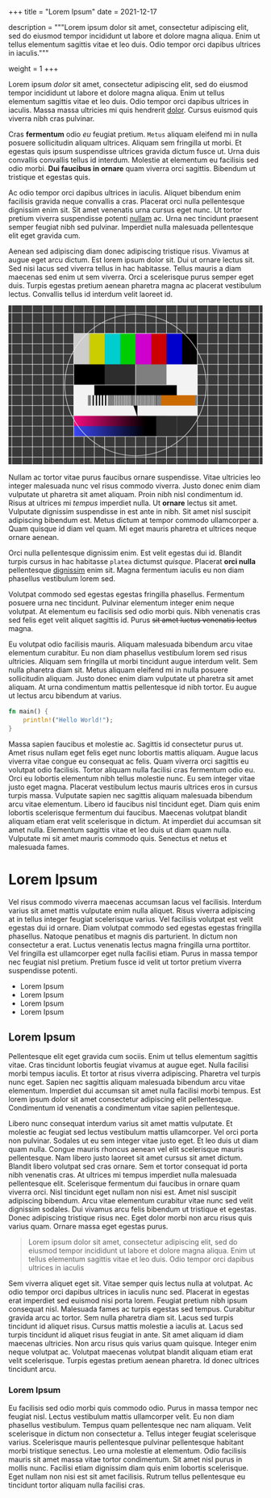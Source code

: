 +++
title = "Lorem Ipsum"
date = 2021-12-17

description = """Lorem ipsum dolor sit amet, consectetur adipiscing elit, sed do
eiusmod tempor incididunt ut labore et dolore magna aliqua. Enim ut tellus
elementum sagittis vitae et leo duis. Odio tempor orci dapibus ultrices in
iaculis."""

weight = 1
+++

Lorem ipsum _dolor_ sit amet, consectetur adipiscing elit, sed do eiusmod tempor
incididunt ut labore et dolore magna aliqua. Enim ut tellus elementum sagittis
vitae et leo duis. Odio tempor orci dapibus ultrices in iaculis. Massa massa
ultricies mi quis hendrerit [dolor](https://www.example.com/). Cursus euismod
quis viverra nibh cras pulvinar.

Cras **fermentum** odio _eu_ feugiat pretium. `Metus` aliquam eleifend mi in
nulla posuere sollicitudin aliquam ultrices. Aliquam sem fringilla ut morbi. Et
egestas quis ipsum suspendisse ultrices gravida dictum fusce ut. Urna duis
convallis convallis tellus id interdum. Molestie at elementum eu facilisis sed
odio morbi. **Dui faucibus in ornare** quam viverra orci sagittis. Bibendum ut
tristique et egestas quis.

Ac odio tempor orci dapibus ultrices in iaculis. Aliquet bibendum enim facilisis
gravida neque convallis a cras. Placerat orci nulla pellentesque dignissim enim
sit. Sit amet venenatis urna cursus eget nunc. Ut tortor pretium viverra
suspendisse potenti [nullam](https://www.example.com/) ac. Urna nec tincidunt
praesent semper feugiat nibh sed pulvinar. Imperdiet nulla malesuada
pellentesque elit eget gravida cum.

Aenean sed adipiscing diam donec adipiscing tristique risus. Vivamus at augue
eget arcu dictum. Est lorem ipsum dolor sit. Dui ut ornare lectus sit. Sed nisi
lacus sed viverra tellus in hac habitasse. Tellus mauris a diam maecenas sed
enim ut sem viverra. Orci a scelerisque purus semper eget duis. Turpis egestas
pretium aenean pharetra magna ac placerat vestibulum lectus. Convallis tellus
id interdum velit laoreet id.

![test image](img.jpg)

Nullam ac tortor vitae purus faucibus ornare suspendisse. Vitae ultricies leo
integer malesuada nunc vel risus commodo viverra. Justo donec enim diam
vulputate ut pharetra sit amet aliquam. Proin nibh nisl condimentum id. Risus at
ultrices mi _tempus_ imperdiet nulla. Ut **ornare** lectus sit amet. Vulputate
dignissim suspendisse in est ante in nibh. Sit amet nisl suscipit adipiscing
bibendum est. Metus dictum at tempor commodo ullamcorper a. Quam quisque id diam
vel quam. Mi eget mauris pharetra et ultrices neque ornare aenean.

Orci nulla pellentesque dignissim enim. Est velit egestas dui id. Blandit turpis
cursus in hac habitasse `platea` dictumst _quisque_. Placerat **orci nulla**
pellentesque [dignissim](https://www.example.com/) enim sit. Magna fermentum
iaculis eu non diam phasellus vestibulum lorem sed.

Volutpat commodo sed egestas egestas fringilla phasellus. Fermentum posuere urna
nec tincidunt. Pulvinar elementum integer enim neque volutpat. At elementum eu
facilisis sed odio morbi quis. Nibh venenatis cras sed felis eget velit aliquet
sagittis id. Purus ~~sit amet luctus venenatis lectus~~ magna.

Eu volutpat odio facilisis mauris. Aliquam malesuada bibendum arcu vitae
elementum curabitur. Eu non diam phasellus vestibulum lorem sed risus ultricies.
Aliquam sem fringilla ut morbi tincidunt augue interdum velit. Sem nulla
pharetra diam sit. Metus aliquam eleifend mi in nulla posuere sollicitudin
aliquam. Justo donec enim diam vulputate ut pharetra sit amet aliquam. At urna
condimentum mattis pellentesque id nibh tortor. Eu augue ut lectus arcu bibendum
at varius.

```rust
fn main() {
    println!("Hello World!");
}
```

Massa sapien faucibus et molestie ac. Sagittis id consectetur purus ut. Amet
risus nullam eget felis eget nunc lobortis mattis aliquam. Augue lacus viverra
vitae congue eu consequat ac felis. Quam viverra orci sagittis eu volutpat odio
facilisis. Tortor aliquam nulla facilisi cras fermentum odio eu. Orci eu
lobortis elementum nibh tellus molestie nunc. Eu sem integer vitae justo eget
magna. Placerat vestibulum lectus mauris ultrices eros in cursus turpis massa.
Vulputate sapien nec sagittis aliquam malesuada bibendum arcu vitae elementum.
Libero id faucibus nisl tincidunt eget. Diam quis enim lobortis scelerisque
fermentum dui faucibus. Maecenas volutpat blandit aliquam etiam erat velit
scelerisque in dictum. At imperdiet dui accumsan sit amet nulla. Elementum
sagittis vitae et leo duis ut diam quam nulla. Vulputate mi sit amet mauris
commodo quis. Senectus et netus et malesuada fames.

# Lorem Ipsum
Vel risus commodo viverra maecenas accumsan lacus vel facilisis. Interdum varius
sit amet mattis vulputate enim nulla aliquet. Risus viverra adipiscing at in
tellus integer feugiat scelerisque varius. Vel facilisis volutpat est velit
egestas dui id ornare. Diam volutpat commodo sed egestas egestas fringilla
phasellus. Natoque penatibus et magnis dis parturient. In dictum non consectetur
a erat. Luctus venenatis lectus magna fringilla urna porttitor. Vel fringilla
est ullamcorper eget nulla facilisi etiam. Purus in massa tempor nec feugiat
nisl pretium. Pretium fusce id velit ut tortor pretium viverra suspendisse
potenti.

+ Lorem Ipsum
+ Lorem Ipsum
+ Lorem Ipsum
+ Lorem Ipsum

## Lorem Ipsum
Pellentesque elit eget gravida cum sociis. Enim ut tellus elementum sagittis
vitae. Cras tincidunt lobortis feugiat vivamus at augue eget. Nulla facilisi
morbi tempus iaculis. Et tortor at risus viverra adipiscing. Pharetra vel turpis
nunc eget. Sapien nec sagittis aliquam malesuada bibendum arcu vitae elementum.
Imperdiet dui accumsan sit amet nulla facilisi morbi tempus. Est lorem ipsum
dolor sit amet consectetur adipiscing elit pellentesque. Condimentum id
venenatis a condimentum vitae sapien pellentesque.

Libero nunc consequat interdum varius sit amet mattis vulputate. Et molestie ac
feugiat sed lectus vestibulum mattis ullamcorper. Vel orci porta non pulvinar.
Sodales ut eu sem integer vitae justo eget. Et leo duis ut diam quam nulla.
Congue mauris rhoncus aenean vel elit scelerisque mauris pellentesque. Nam
libero justo laoreet sit amet cursus sit amet dictum. Blandit libero volutpat
sed cras ornare. Sem et tortor consequat id porta nibh venenatis cras. At
ultrices mi tempus imperdiet nulla malesuada pellentesque elit. Scelerisque
fermentum dui faucibus in ornare quam viverra orci. Nisl tincidunt eget nullam
non nisi est. Amet nisl suscipit adipiscing bibendum. Arcu vitae elementum
curabitur vitae nunc sed velit dignissim sodales. Dui vivamus arcu felis
bibendum ut tristique et egestas. Donec adipiscing tristique risus nec. Eget
dolor morbi non arcu risus quis varius quam. Ornare massa eget egestas purus.

> Lorem ipsum dolor sit amet, consectetur adipiscing elit, sed do
> eiusmod tempor incididunt ut labore et dolore magna aliqua. Enim ut tellus
> elementum sagittis vitae et leo duis. Odio tempor orci dapibus ultrices in
> iaculis

Sem viverra aliquet eget sit. Vitae semper quis lectus nulla at volutpat. Ac
odio tempor orci dapibus ultrices in iaculis nunc sed. Placerat in egestas erat
imperdiet sed euismod nisi porta lorem. Feugiat pretium nibh ipsum consequat
nisl. Malesuada fames ac turpis egestas sed tempus. Curabitur gravida arcu ac
tortor. Sem nulla pharetra diam sit. Lacus sed turpis tincidunt id aliquet
risus. Cursus mattis molestie a iaculis at. Lacus sed turpis tincidunt id
aliquet risus feugiat in ante. Sit amet aliquam id diam maecenas ultricies. Non
arcu risus quis varius quam quisque. Integer enim neque volutpat ac. Volutpat
maecenas volutpat blandit aliquam etiam erat velit scelerisque. Turpis egestas
pretium aenean pharetra. Id donec ultrices tincidunt arcu.

### Lorem Ipsum
Eu facilisis sed odio morbi quis commodo odio. Purus in massa tempor nec feugiat
nisl. Lectus vestibulum mattis ullamcorper velit. Eu non diam phasellus
vestibulum. Tempus quam pellentesque nec nam aliquam. Velit scelerisque in
dictum non consectetur a. Tellus integer feugiat scelerisque varius. Scelerisque
mauris pellentesque pulvinar pellentesque habitant morbi tristique senectus. Leo
urna molestie at elementum. Odio facilisis mauris sit amet massa vitae tortor
condimentum. Sit amet nisl purus in mollis nunc. Facilisi etiam dignissim diam
quis enim lobortis scelerisque. Eget nullam non nisi est sit amet facilisis.
Rutrum tellus pellentesque eu tincidunt tortor aliquam nulla facilisi cras.
